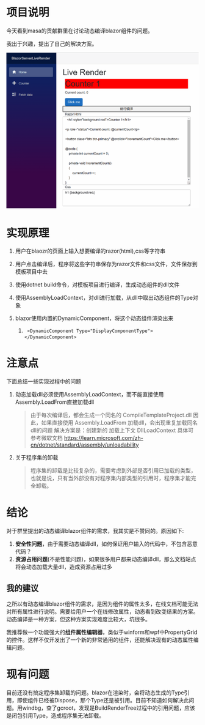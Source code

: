 # 项目说明

今天看到masa的贡献群里在讨论动态编译blazor组件的问题。

我出于兴趣，提出了自己的解决方案。

![](./live.gif)

# 实现原理

1. 用户在blaozr的页面上输入想要编译的razor(html),css等字符串
2. 用户点击编译后，程序将这些字符串保存为razor文件和css文件，文件保存到模板项目中去

3. 使用dotnet build命令，对模板项目进行编译，生成动态组件的dll文件

4. 使用AssemblyLoadContext，对dll进行加载，从dll中取出动态组件的Type对象

5. blazor使用内置的DynamicComponent，将这个动态组件渲染出来

   1. ```
       <DynamicComponent Type="DisplayComponentType"></DynamicComponent>
      ```



# 注意点

下面总结一些实现过程中的问题

1. 动态加载dll必须使用AssemblyLoadContext，而不能直接使用Assembly.LoadFrom直接加载dll
    > 由于每次编译后，都会生成一个同名的 CompileTemplateProject.dll
    > 因此，如果直接使用 Assembly.LoadFrom 加载dll，会出现重复加载同名dll的问题
    > 解决方案是：创建新的 加载上下文 DllLoadContext
    > 具体可参考微软文档
	> https://learn.microsoft.com/zh-cn/dotnet/standard/assembly/unloadability

2. 关于程序集的卸载

   > 程序集的卸载是比较复杂的，需要考虑到外部是否引用已加载的类型，也就是说，只有当外部没有对程序集内部类型的引用时，程序集才能完全卸载。

# 结论

对于群里提出的动态编译blazor组件的需求，我其实是不赞同的。原因如下:

1. **安全性问题**，由于需要动态编译dll，如何保证用户输入的代码中，不包含恶意代码？
2. **资源占用问题**(不是性能问题)，如果很多用户都来动态编译dll，那么文档站点将会动态加载大量dll，造成资源占用过多

## 我的建议

之所以有动态编译blazor组件的需求，是因为组件的属性太多，在线文档可能无法对所有属性进行说明。需要给用户一个在线修改属性，动态看到改变结果的方案。动态编译是一种方案，但这种方案实现难度比较大，坑很多。

我推荐做一个功能强大的**组件属性编辑器**，类似于winform和wpf中PropertyGrid的控件。这样不仅开发出了一个新的非常通用的组件，还能解决现有的动态属性编辑问题。

# 现有问题

目前还没有搞定程序集卸载的问题。blazor在渲染时，会将动态生成的Type引用，即使组件已经被Dispose，那个Type还是被引用。目前不知道如何解决此问题。用windbg，查了gcroot，发现是BuildRenderTree过程中的引用问题，应该是闭包引用Type，造成程序集无法卸载。